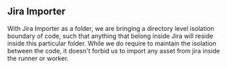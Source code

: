 ## Jira Importer

With Jira Importer as a folder, we are bringing a directory level isolation
boundary of code, such that anything that belong inside Jira will reside
inside this particular folder. While we do require to maintain the isolation
between the code, it doesn't forbid us to import any asset from jira inside the
runner or worker.

